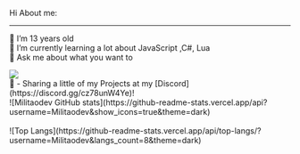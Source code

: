 Hi
About me:
***
🔭 I’m 13 years old <br>
🌱 I’m currently learning a lot about JavaScript ,C#, Lua <br>
💬 Ask me about what you want to<br>

<img src = "https://discord.c99.nl/widget/theme-3/711666063611396126.png">
<br>
🔗 - Sharing a little of my Projects at my [Discord](https://discord.gg/cz78unW4Ye)!
<br>
<div>
![Militaodev GitHub stats](https://github-readme-stats.vercel.app/api?username=Militaodev&show_icons=true&theme=dark) <br /><br /> 
![Top Langs](https://github-readme-stats.vercel.app/api/top-langs/?username=Militaodev&langs_count=8&theme=dark)
<div/>
